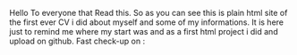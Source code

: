 Hello To everyone that Read this. So as you can see this is plain html site of the first ever CV i did about myself and some of my informations. It is here just to remind me where my start was and as a first html project i did and upload on github.
Fast check-up on : 
